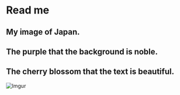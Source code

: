 # Read me

## My image of Japan.
## The purple that the background is noble.
## The cherry blossom that the text is beautiful.

![Imgur](https://i.imgur.com/NA5hmNo.jpg)
